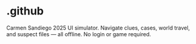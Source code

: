 # .github
Carmen Sandiego 2025 UI simulator. Navigate clues, cases, world travel, and suspect files — all offline. No login or game required.
